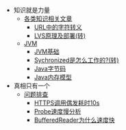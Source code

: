 * 知识就是力量
    * [各类知识相关文章](knowledge/)
        * [URL中的字符转义](knowledge/url-encoding-characters.md)
        * [LVS原理及部署(转)](knowledge/lvs.md)
    * [JVM](jvm/)
        * [JVM基础](jvm/jvm_basic.md)
        * [Sychronized是怎么工作的?(转)](jvm/synchronized.md)
        * [Java字节码](jvm/bytecode.md)
        * [Java内存模型](jvm/jmm.md)
* 真相只有一个
    * [问题排查](troubleshooting/)
        * [HTTPS调用偶发耗时10s](troubleshooting/https_idle.md)
        * [Probe速度慢分析](troubleshooting/probe_slow.md)
        * [BufferedReader为什么速度快](troubleshooting/buffered_reader.md)
